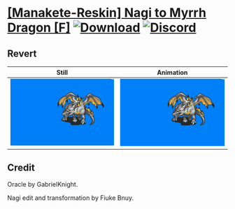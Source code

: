 # [\[Manakete-Reskin\] Nagi to Myrrh Dragon \[F\]](./) [![Download](https://img.shields.io/badge/Download--red?style=social&logo=github)](https://minhaskamal.github.io/DownGit/#/home?url=https://github.com/Klokinator/FE-Repo/tree/main/Battle%20Animations%2FMonsters%20-%20Dragons%20and%20Special%2F%5BManakete-Reskin%5D%20Nagi%20to%20Myrrh%20Dragon%20%5BF%5D%2F8.%20Revert) [![Discord](https://img.shields.io/badge/Discord--blue?style=social&logo=discord)](https://discord.gg/C7VNGnyTPA)

## Revert

| Still | Animation |
| :---: | :-------: |
| ![Revert still](./Revert_000.png) | ![Revert](./Revert.gif) |

## Credit

Oracle by GabrielKnight.

Nagi edit and transformation by Fiuke Bnuy.

